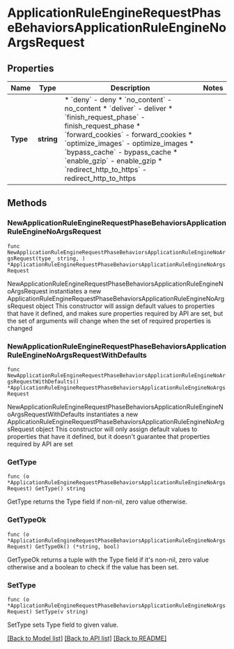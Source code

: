# ApplicationRuleEngineRequestPhaseBehaviorsApplicationRuleEngineNoArgsRequest

## Properties

Name | Type | Description | Notes
------------ | ------------- | ------------- | -------------
**Type** | **string** | * &#x60;deny&#x60; - deny * &#x60;no_content&#x60; - no_content * &#x60;deliver&#x60; - deliver * &#x60;finish_request_phase&#x60; - finish_request_phase * &#x60;forward_cookies&#x60; - forward_cookies * &#x60;optimize_images&#x60; - optimize_images * &#x60;bypass_cache&#x60; - bypass_cache * &#x60;enable_gzip&#x60; - enable_gzip * &#x60;redirect_http_to_https&#x60; - redirect_http_to_https | 

## Methods

### NewApplicationRuleEngineRequestPhaseBehaviorsApplicationRuleEngineNoArgsRequest

`func NewApplicationRuleEngineRequestPhaseBehaviorsApplicationRuleEngineNoArgsRequest(type_ string, ) *ApplicationRuleEngineRequestPhaseBehaviorsApplicationRuleEngineNoArgsRequest`

NewApplicationRuleEngineRequestPhaseBehaviorsApplicationRuleEngineNoArgsRequest instantiates a new ApplicationRuleEngineRequestPhaseBehaviorsApplicationRuleEngineNoArgsRequest object
This constructor will assign default values to properties that have it defined,
and makes sure properties required by API are set, but the set of arguments
will change when the set of required properties is changed

### NewApplicationRuleEngineRequestPhaseBehaviorsApplicationRuleEngineNoArgsRequestWithDefaults

`func NewApplicationRuleEngineRequestPhaseBehaviorsApplicationRuleEngineNoArgsRequestWithDefaults() *ApplicationRuleEngineRequestPhaseBehaviorsApplicationRuleEngineNoArgsRequest`

NewApplicationRuleEngineRequestPhaseBehaviorsApplicationRuleEngineNoArgsRequestWithDefaults instantiates a new ApplicationRuleEngineRequestPhaseBehaviorsApplicationRuleEngineNoArgsRequest object
This constructor will only assign default values to properties that have it defined,
but it doesn't guarantee that properties required by API are set

### GetType

`func (o *ApplicationRuleEngineRequestPhaseBehaviorsApplicationRuleEngineNoArgsRequest) GetType() string`

GetType returns the Type field if non-nil, zero value otherwise.

### GetTypeOk

`func (o *ApplicationRuleEngineRequestPhaseBehaviorsApplicationRuleEngineNoArgsRequest) GetTypeOk() (*string, bool)`

GetTypeOk returns a tuple with the Type field if it's non-nil, zero value otherwise
and a boolean to check if the value has been set.

### SetType

`func (o *ApplicationRuleEngineRequestPhaseBehaviorsApplicationRuleEngineNoArgsRequest) SetType(v string)`

SetType sets Type field to given value.



[[Back to Model list]](../README.md#documentation-for-models) [[Back to API list]](../README.md#documentation-for-api-endpoints) [[Back to README]](../README.md)


